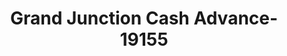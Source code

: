 ---
f_zip-code: 38039
f_state-code: TN
title: Grand Junction Cash Advance-19155
f_phone: 731-764-3008
f_city-only: Grand Junction
f_address: 238 Tippah Street South Grand Junction
f_location-unique-id: '19155'
slug: grand-junction-cash-advance-19155
updated-on: '2024-05-30T13:46:58.046Z'
created-on: '2024-05-30T13:36:59.803Z'
published-on: '2024-05-30T13:54:32.469Z'
f_city-state: cms/city/grand-junction-tn.md
f_company: cms/company/grand-junction-cash-advance.md
f_state: cms/state/tennessee.md
layout: '[payday-loan].html'
tags: payday-loan
---
